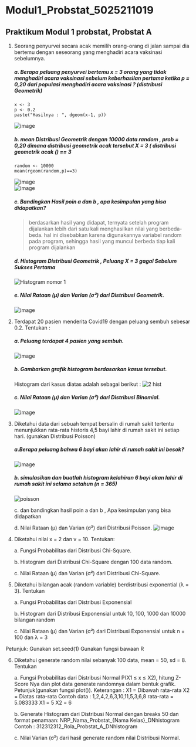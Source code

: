 # Modul1_Probstat_5025211019
## Praktikum Modul 1 probstat, Probstat A

1. Seorang penyurvei secara acak memilih orang-orang di jalan sampai dia bertemu dengan seseorang yang menghadiri acara vaksinasi sebelumnya. 

    ##### a. Berapa peluang penyurvei bertemu x = 3 orang yang tidak menghadiri acara vaksinasi  sebelum keberhasilan pertama ketika p = 0,20 dari populasi menghadiri acara vaksinasi ? (distribusi Geometrik)

    ```
    x <- 3
    p <- 0.2
    paste("Hasilnya : ", dgeom(x-1, p))
    ```
    ![image](https://user-images.githubusercontent.com/86884506/194884537-c37f8693-b78b-4821-9bb1-c8e2267a463b.png)


    ##### b. mean Distribusi Geometrik dengan 10000 data random , prob = 0,20 dimana distribusi geometrik acak tersebut X = 3 ( distribusi geometrik acak () == 3 
    
    ```
    random <- 10000
    mean(rgeom(random,p)==3)
    ```
    ![image](https://user-images.githubusercontent.com/86884506/194884738-0536b295-3b83-49be-a0e2-95e815397c16.png)  
    ![image](https://user-images.githubusercontent.com/86884506/194884778-e04c6293-046f-4046-910d-e7b37253f56d.png)

    ##### c. Bandingkan Hasil poin a dan b , apa kesimpulan yang bisa didapatkan?

    > berdasarkan hasil yang didapat, ternyata setelah program dijalankan lebih dari satu kali menghasilkan nilai yang berbeda-beda. hal ini disebabkan karena digunakannya variabel random pada program, sehingga hasil yang muncul berbeda tiap kali program dijalankan
    

    
    ##### d. Histogram Distribusi Geometrik , Peluang X = 3 gagal Sebelum Sukses Pertama
    ![Histogram nomor 1](https://user-images.githubusercontent.com/86884506/194886627-a1903fbe-b953-4306-945a-28f50c532c6e.png)
            
    ##### e. Nilai Rataan (μ) dan Varian (σ²) dari Distribusi Geometrik.
    ![image](https://user-images.githubusercontent.com/86884506/194886751-fab7f2d8-1808-4ebf-960c-905f39721f76.png)


2. Terdapat 20 pasien menderita Covid19 dengan peluang sembuh sebesar 0.2. Tentukan :

    ##### a. Peluang terdapat 4 pasien yang sembuh.
   ![image](https://user-images.githubusercontent.com/86884506/194890610-fe675729-90c9-4aa1-a321-de07f2d06dee.png)

    ##### b. Gambarkan grafik histogram berdasarkan kasus tersebut.
    Histogram dari kasus diatas adalah sebagai berikut : 
    ![2 hist](https://user-images.githubusercontent.com/86884506/194889986-f4aad112-0cd8-492e-b3e5-817b504863cc.png)

    
    ##### c. Nilai Rataan (μ) dan Varian (σ²) dari Distribusi Binomial.
    ![image](https://user-images.githubusercontent.com/86884506/194890081-eaaee012-5cd8-47e4-9018-a4d4c22bd6f9.png)


3. Diketahui data dari  sebuah tempat bersalin di rumah sakit tertentu menunjukkan rata-rata historis 4,5 bayi lahir di rumah sakit ini setiap hari. (gunakan Distribusi Poisson)

    ##### a.Berapa peluang bahwa 6 bayi akan lahir di rumah sakit ini besok?
    ![image](https://user-images.githubusercontent.com/86884506/194895078-ad6b2a8b-b856-4301-b7d5-87633ca9d4bb.png)

    ##### b. simulasikan dan buatlah histogram kelahiran 6 bayi akan lahir di rumah sakit ini  selama setahun (n = 365)
    ![poisson](https://user-images.githubusercontent.com/86884506/194905274-01c6fa69-52d4-4d5a-a1f2-06f8bf46913f.png)

    c. dan bandingkan hasil poin a dan b , Apa kesimpulan yang bisa didapatkan
    >
    
    d. Nilai Rataan (μ) dan Varian (σ²) dari Distribusi Poisson.
    ![image](https://user-images.githubusercontent.com/86884506/194905405-45633e26-d5e2-44e0-b7e4-fae0384f3af1.png)

4. Diketahui nilai x = 2 dan v = 10. Tentukan:

    a. Fungsi Probabilitas dari Distribusi Chi-Square.
    
    b. Histogram dari Distribusi Chi-Square dengan 100 data random.
    
    c. Nilai Rataan (μ) dan Varian (σ²) dari Distribusi Chi-Square.

5. Diketahui bilangan acak (random variable) berdistribusi exponential (λ = 3). Tentukan

    a. Fungsi Probabilitas dari Distribusi Exponensial 
    
    b. Histogram dari Distribusi Exponensial untuk 10, 100, 1000 dan 10000 bilangan random
    
    c. Nilai Rataan (μ) dan Varian (σ²) dari Distribusi Exponensial untuk n = 100 dan λ = 3
    
  Petunjuk: 
  Gunakan set.seed(1)
  Gunakan fungsi bawaan R

6. Diketahui generate random nilai sebanyak 100 data, mean = 50, sd = 8. Tentukan

    a. Fungsi Probabilitas dari Distribusi Normal P(X1 ≤ x ≤ X2), hitung Z-Score Nya dan plot data generate randomnya dalam bentuk grafik. Petunjuk(gunakan fungsi plot()).
Keterangan : 
X1 = Dibawah rata-rata 
X2 = Diatas rata-rata
Contoh data :
1,2,4,2,6,3,10,11,5,3,6,8
rata-rata = 5.083333
X1 = 5
X2 = 6


    b. Generate Histogram dari Distribusi Normal dengan breaks 50 dan format penamaan: 
NRP_Nama_Probstat_{Nama Kelas}_DNhistogram
Contoh :
312312312_Rola_Probstat_A_DNhistogram

    c. Nilai Varian (σ²) dari hasil generate random nilai Distribusi Normal.

